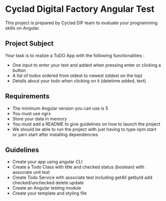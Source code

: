 # Cyclad Digital Factory Angular Test

This project is prepared by Cyclad DIF team to evaluate your programming skills on Angular.

## Project Subject

Your task is to realize a ToDO App with the following functionalities :

* One input to enter your text and added when pressing enter or clicking a button
* A list of todos ordered from oldest to newest (oldest on the top)
* Details about your todo when clicking on it (datetime added, text)

## Requirements

* The minimum Angular version you can use is 5
* You must use ngrx
* Store your data in memory
* You must add a README to give guidelines on how to launch the project
* We should be able to run the project with just having to type npm start or yarn start after installing dependencies

## Guidelines

* Create your app using angular CLI
* Create a Todo Class with title and checked status (boolean) with associate unit test
* Create Todo Service with associate test including getAll getbyId add checked/unchecked delete update
* Create an Angular testing module
* Create your template and styling file
